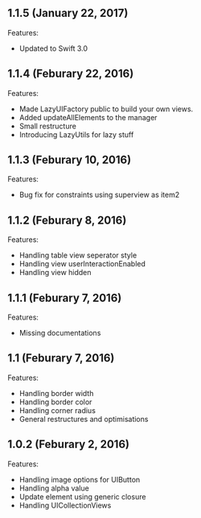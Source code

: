 ## 1.1.5 (January 22, 2017)

Features:

  - Updated to Swift 3.0

## 1.1.4 (Feburary 22, 2016)

Features:

  - Made LazyUIFactory public to build your own views.
  - Added updateAllElements to the manager
  - Small restructure
  - Introducing LazyUtils for lazy stuff

## 1.1.3 (Feburary 10, 2016)

Features:

  - Bug fix for constraints using superview as item2

## 1.1.2 (Feburary 8, 2016)

Features:

  - Handling table view seperator style
  - Handling view userInteractionEnabled
  - Handling view hidden

## 1.1.1 (Feburary 7, 2016)

Features:

  - Missing documentations

## 1.1 (Feburary 7, 2016)

Features:

  - Handling border width
  - Handling border color
  - Handling corner radius
  - General restructures and optimisations

## 1.0.2 (Feburary 2, 2016)

Features:

  - Handling image options for UIButton
  - Handling alpha value
  - Update element using generic closure
  - Handling UICollectionViews
